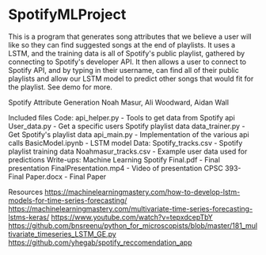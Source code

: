 # SpotifyMLProject
This is a program that generates song attributes that we believe a user will like so they can find suggested songs at the end of playlists. It uses a LSTM, 
and the training data is all of Spotify's public playlist, gathered by connecting to Spotify's developer API. It then allows a user to connect to Spotify API, 
and by typing in their username, can find all of their public playlists and allow our LSTM model to predict other songs that would fit for the playlist. 
See demo for more.

Spotify Attribute Generation
Noah Masur, Ali Woodward, Aidan Wall

Included files
   Code:
 	api_helper.py - Tools to get data from Spotify api
	User_data.py - Get a specific users Spotify playlist data
	data_trainer.py - Get Spotify's playlist data
	api_main.py - Implementation of the various api calls
	BasicModel.ipynb - LSTM model
   Data:
	Spotify_tracks.csv - Spotify playlist training data
	Noahmasur_tracks.csv - Example user data used for predictions
   Write-ups:
	Machine Learning Spotify Final.pdf - Final presentation
	FinalPresentation.mp4 - Video of presentation
	CPSC 393- Final Paper.docx - Final Paper

Resources
https://machinelearningmastery.com/how-to-develop-lstm-models-for-time-series-forecasting/
https://machinelearningmastery.com/multivariate-time-series-forecasting-lstms-keras/
https://www.youtube.com/watch?v=tepxdcepTbY
https://github.com/bnsreenu/python_for_microscopists/blob/master/181_multivariate_timeseries_LSTM_GE.py
https://github.com/yhegab/spotify_reccomendation_app
